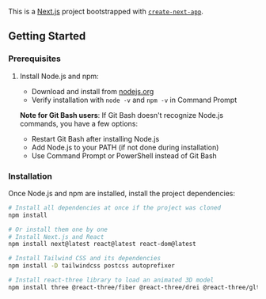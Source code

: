 This is a [Next.js](https://nextjs.org) project bootstrapped with [`create-next-app`](https://github.com/vercel/next.js/tree/canary/packages/create-next-app).

## Getting Started

### Prerequisites

1. Install Node.js and npm:
   - Download and install from [nodejs.org](https://nodejs.org/)
   - Verify installation with `node -v` and `npm -v` in Command Prompt

   **Note for Git Bash users**: If Git Bash doesn't recognize Node.js commands, you have a few options:
   - Restart Git Bash after installing Node.js
   - Add Node.js to your PATH (if not done during installation)
   - Use Command Prompt or PowerShell instead of Git Bash

### Installation

Once Node.js and npm are installed, install the project dependencies:

```bash
# Install all dependencies at once if the project was cloned
npm install

# Or install them one by one
# Install Next.js and React
npm install next@latest react@latest react-dom@latest

# Install Tailwind CSS and its dependencies
npm install -D tailwindcss postcss autoprefixer

# Install react-three library to load an animated 3D model
npm install three @react-three/fiber @react-three/drei @react-three/gltfjsx


